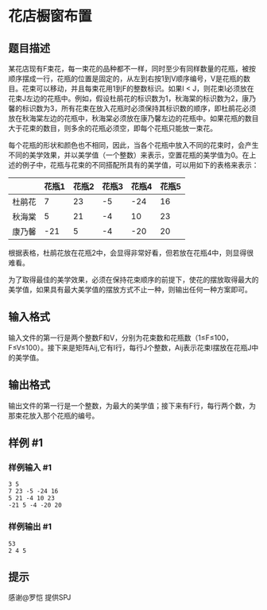 # 花店橱窗布置

## 题目描述

某花店现有F束花，每一束花的品种都不一样，同时至少有同样数量的花瓶，被按顺序摆成一行，花瓶的位置是固定的，从左到右按1到V顺序编号，V是花瓶的数目。花束可以移动，并且每束花用1到F的整数标识。如果I < J，则花束I必须放在花束J左边的花瓶中。例如，假设杜鹃花的标识数为1，秋海棠的标识数为2，康乃馨的标识数为3，所有花束在放入花瓶时必须保持其标识数的顺序，即杜鹃花必须放在秋海棠左边的花瓶中，秋海棠必须放在康乃馨左边的花瓶中。如果花瓶的数目大于花束的数目，则多余的花瓶必须空，即每个花瓶只能放一束花。

每个花瓶的形状和颜色也不相同，因此，当各个花瓶中放入不同的花束时，会产生不同的美学效果，并以美学值（一个整数）来表示，空置花瓶的美学值为0。在上述的例子中，花瓶与花束的不同搭配所具有的美学值，可以用如下的表格来表示：

|        | 花瓶1 | 花瓶2 | 花瓶3 | 花瓶4 | 花瓶5 |
| ------ | ----- | ----- | ----- | ----- | ----- |
| 杜鹃花 | 7     | 23    | -5    | -24   | 16    |
| 秋海棠 | 5     | 21    | -4    | 10    | 23    |
| 康乃馨 | -21   | 5     | -4    | -20   | 20    |

根据表格，杜鹃花放在花瓶2中，会显得非常好看，但若放在花瓶4中，则显得很难看。

为了取得最佳的美学效果，必须在保持花束顺序的前提下，使花的摆放取得最大的美学值，如果具有最大美学值的摆放方式不止一种，则输出任何一种方案即可。


## 输入格式

输入文件的第一行是两个整数F和V，分别为花束数和花瓶数（1≤F≤100，F≤V≤100）。接下来是矩阵Aij,它有I行，每行J个整数，Aij表示花束I摆放在花瓶J中的美学值。


## 输出格式

输出文件的第一行是一个整数，为最大的美学值；接下来有F行，每行两个数，为那束花放入那个花瓶的编号。


## 样例 #1

### 样例输入 #1
```
3 5
7 23 -5 -24 16
5 21 -4 10 23
-21 5 -4 -20 20
```

### 样例输出 #1

```
53
2 4 5
```

## 提示

感谢@罗恺 提供SPJ

